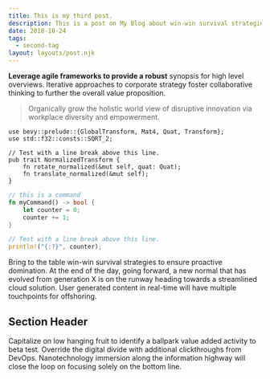```yaml
---
title: This is my third post.
description: This is a post on My Blog about win-win survival strategies.
date: 2018-10-24
tags:
  - second-tag
layout: layouts/post.njk
---
```

**Leverage agile frameworks to provide a robust** synopsis for high level overviews. Iterative approaches to corporate strategy foster collaborative thinking to further the overall value proposition. 
> Organically grow the holistic world view of disruptive innovation via workplace diversity and empowerment.

``` rust/1-3/5
use bevy::prelude::{GlobalTransform, Mat4, Quat, Transform};
use std::f32::consts::SQRT_2;

// Test with a line break above this line.
pub trait NormalizedTransform {
    fn rotate_normalized(&mut self, quat: Quat);
    fn translate_normalized(&mut self);
}
```
```rust
// this is a command
fn myCommand() -> bool {
	let counter = 0;
	counter += 1;
}

// Test with a line break above this line.
println!("{:?}", counter);
```

Bring to the table win-win survival strategies to ensure proactive domination. At the end of the day, going forward, a new normal that has evolved from generation X is on the runway heading towards a streamlined cloud solution. User generated content in real-time will have multiple touchpoints for offshoring.

## Section Header

Capitalize on low hanging fruit to identify a ballpark value added activity to beta test. Override the digital divide with additional clickthroughs from DevOps. Nanotechnology immersion along the information highway will close the loop on focusing solely on the bottom line.